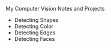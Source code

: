 My Computer Vision Notes and Projects

- Detecting Shapes
- Detecting Color
- Detecting Edges
- Detecting Faces
